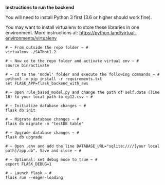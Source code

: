 **Instructions to run the backend**

You will need to install Python 3 first (3.6 or higher should work fine).

You may want to install virtualenv to store these libraries in one environment. More instructions at: https://python.land/virtual-environments/virtualenv

```
# ~ From outside the repo folder ~ #
virtualenv ./SATbot1.2

# ~ Now cd to the repo folder and activate virtual env ~ #
source bin/activate

# ~ cd to the 'model' folder and execute the following commands ~ #
python3 -m pip install -r requirements.txt
set FLASK_APP=flask_backend_with_aws

# ~ Open rule_based_model.py and change the path of self.data (line 18) to your local path to ep12.csv ~ #

# ~ Initialize database changes ~ #
flask db init

# ~ Migrate database changes ~ #
flask db migrate -m "testDB table"

# ~ Upgrade database changes ~ #
flask db upgrade

# ~ Open .env and add the line DATABASE_URL="sqlite:////[your local path]/app.db". Save and close ~ #

# ~ Optional: set debug mode to true ~ #
export FLASK_DEBUG=1

# ~ Launch flask ~ #
flask run --eager-loading
